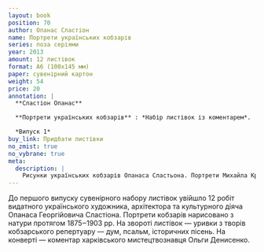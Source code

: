 ```yaml
---
layout: book
position: 70
author: Опанас Сластіон
name: Портрети українських кобзарів
series: поза серіями
year: 2013
amount: 12 листівок
format: А6 (100х145 мм)
paper: сувенірний картон
weight: 54
price: 20
annotation: |
  **Сластіон Опанас**

  **Портрети українських кобзарів** : *Набір листівок із коментарем*.

  *Випуск 1*
buy_link: Придбати листівки
no_zmist: true
no_vybrane: true
meta:
  description: |
    Рисунки українських кобзарів Опанаса Сластьона. Портрети Михайла Кравченка та Степана Пасюги.
---
```


До першого випуску сувенірного набору листівок увійшло 12 робіт видатного українського художника,
архітектора та культурного діяча Опанаса Георгійовича Сластіона. Портрети кобзарів нарисовано з натури
протягом 1875‒1903 рр. На звороті листівок — уривки з творів кобзарського репертуару — дум, псальм,
історичних пісень. На конверті — коментар харківського мистецтвознавця Ольги Денисенко.
